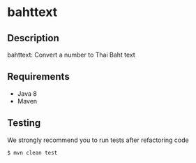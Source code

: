 # bahttext

## Description
bahttext: Convert a number to Thai Baht text

## Requirements
 - Java 8
 - Maven

## Testing
We strongly recommend you to run tests after refactoring code

```sh
$ mvn clean test
```
